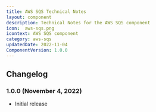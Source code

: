 ```yaml
---
title: AWS SQS Technical Notes
layout: component
description: Technical Notes for the AWS SQS component
icon:  aws-sqs.png
icontext: AWS SQS component
category: aws-sqs
updatedDate: 2022-11-04
ComponentVersion: 1.0.0
---
```


## Changelog

### 1.0.0 (November 4, 2022)

* Initial release
